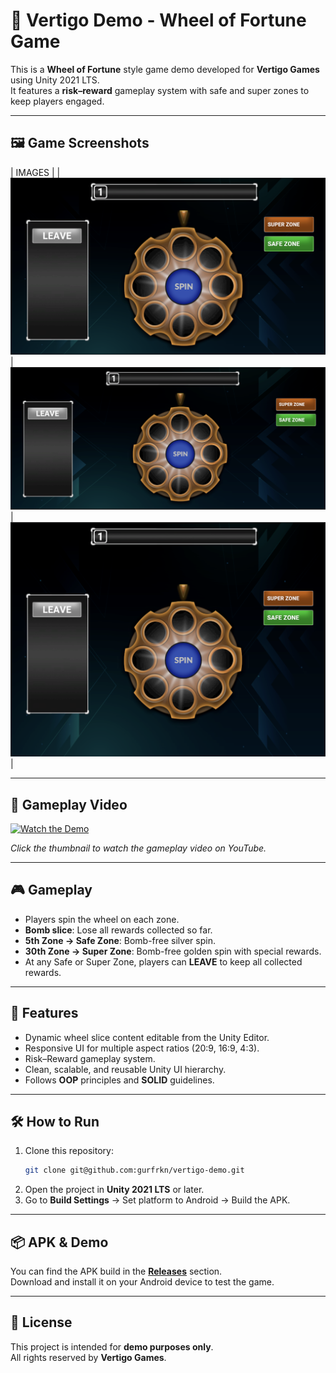 # 🎯 Vertigo Demo - Wheel of Fortune Game

This is a **Wheel of Fortune** style game demo developed for **Vertigo Games** using Unity 2021 LTS.  
It features a **risk–reward** gameplay system with safe and super zones to keep players engaged.

---

## 🖼️ Game Screenshots

| IMAGES |
| ![Start Screen](images/169.png) | ![Spin Screen](images/209.png) | ![Screen](images/43.png) |

---

## 🎥 Gameplay Video
[![Watch the Demo](images/video-thumb.jpg)](https://drive.google.com/drive/folders/1HQKMi-dxV53tUmNgSI7OUoJQNyRtmtnV?usp=sharing)

*Click the thumbnail to watch the gameplay video on YouTube.*

---

## 🎮 Gameplay

- Players spin the wheel on each zone.
- **Bomb slice**: Lose all rewards collected so far.
- **5th Zone → Safe Zone**: Bomb-free silver spin.
- **30th Zone → Super Zone**: Bomb-free golden spin with special rewards.
- At any Safe or Super Zone, players can **LEAVE** to keep all collected rewards.

---

## 🚀 Features

- Dynamic wheel slice content editable from the Unity Editor.
- Responsive UI for multiple aspect ratios (20:9, 16:9, 4:3).
- Risk–Reward gameplay system.
- Clean, scalable, and reusable Unity UI hierarchy.
- Follows **OOP** principles and **SOLID** guidelines.

---

## 🛠️ How to Run

1. Clone this repository:
    ```bash
    git clone git@github.com:gurfrkn/vertigo-demo.git
    ```
2. Open the project in **Unity 2021 LTS** or later.
3. Go to **Build Settings** → Set platform to Android → Build the APK.

---

## 📦 APK & Demo

You can find the APK build in the [**Releases**](../../releases) section.  
Download and install it on your Android device to test the game.

---

## 📄 License

This project is intended for **demo purposes only**.  
All rights reserved by **Vertigo Games**.
